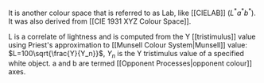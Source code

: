 It is another colour space that is referred to as Lab, like [[CIELAB]] ($L^*a^*b^*$).
It was also derived from [[CIE 1931 XYZ Colour Space]].

L is a correlate of lightness and is computed from the Y [[tristimulus]] value using Priest's approximation to [[Munsell Colour System|Munsell]] value:
$L=100\sqrt{\frac{Y}{Y_n}}$, $Y_n$ is the Y tristimulus value of a specified white object.
a and b are termed [[Opponent Processes|opponent colour]] axes.
